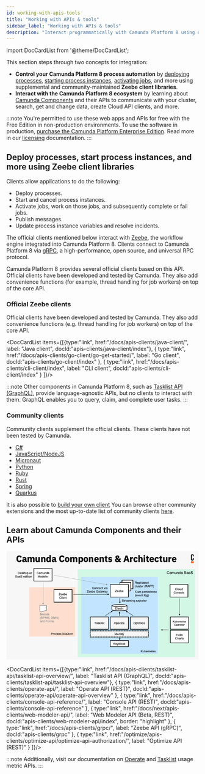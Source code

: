 ```yaml
---
id: working-with-apis-tools
title: "Working with APIs & tools"
sidebar_label: "Working with APIs & tools"
description: "Interact programmatically with Camunda Platform 8 using official Zeebe client libraries and APIs."
---
```


import DocCardList from '@theme/DocCardList';

This section steps through two concepts for integration:

- **Control your Camunda Platform 8 process automation** by [deploying processes](/components/modeler/web-modeler/save-and-deploy.md), [starting process instances](/components/modeler/web-modeler/start-instance.md), [activating jobs](/components/concepts/job-workers.md), and more using supplemental and community-maintained **Zeebe client libraries**.
- **Interact with the Camunda Platform 8 ecosystem** by learning about [Camunda Components](/components/components-overview.md) and their APIs to communicate with your cluster, search, get and change data, create Cloud API clients, and more.

:::note
You're permitted to use these web apps and APIs for free with the Free Edition in non-production environments. To use the software in production, [purchase the Camunda Platform Enterprise Edition](https://camunda.com/products/cloud/camunda-cloud-enterprise-contact/). Read more in our [licensing](../reference/licenses.md) documentation.
:::

## Deploy processes, start process instances, and more using Zeebe client libraries

Clients allow applications to do the following:

- Deploy processes.
- Start and cancel process instances.
- Activate jobs, work on those jobs, and subsequently complete or fail jobs.
- Publish messages.
- Update process instance variables and resolve incidents.

The official clients mentioned below interact with [Zeebe](/components/zeebe/zeebe-overview.md), the workflow engine integrated into Camunda Platform 8. Clients connect to Camunda Platform 8 via [gRPC](https://grpc.io), a high-performance, open source, and universal RPC protocol.

Camunda Platform 8 provides several official clients based on this API. Official clients have been developed and tested by Camunda. They also add convenience functions (for example, thread handling for job workers) on top of the core API.

### Official Zeebe clients

Official clients have been developed and tested by Camunda. They also add convenience functions (e.g. thread handling for job workers) on top of the core API.

<DocCardList items={[{type:"link", href:"/docs/apis-clients/java-client/", label: "Java client", docId:"apis-clients/java-client/index"},
{
type:"link", href:"/docs/apis-clients/go-client/go-get-started/", label: "Go client", docId:"apis-clients/go-client/index"
},
{
type:"link", href:"/docs/apis-clients/cli-client/index", label: "CLI client", docId:"apis-clients/cli-client/index"
}
]}/>

:::note
Other components in Camunda Platform 8, such as [Tasklist API (GraphQL)](../apis-clients/tasklist-api/generated.md), provide language-agnostic APIs, but no clients to interact with them. GraphQL enables you to query, claim, and complete user tasks.
:::

### Community clients

Community clients supplement the official clients. These clients have not been tested by Camunda.

- [C#](../apis-clients/community-clients/c-sharp.md)
- [JavaScript/NodeJS](../apis-clients/community-clients/javascript.md)
- [Micronaut](../apis-clients/community-clients/micronaut.md)
- [Python](../apis-clients/community-clients/python.md)
- [Ruby](../apis-clients/community-clients/ruby.md)
- [Rust](../apis-clients/community-clients/rust.md)
- [Spring](../apis-clients/community-clients/spring.md)
- [Quarkus](../apis-clients/community-clients/quarkus.md)

It is also possible to [build your own client](../apis-clients/build-your-own-client.md) You can browse other community extensions and the most up-to-date list of community clients [here](https://github.com/orgs/camunda-community-hub/repositories).

## Learn about Camunda Components and their APIs

![Architecture diagram for Camunda Platform including all the components for SaaS](./img/ComponentsAndArchitecture_SaaS.png)

<DocCardList items={[{type:"link", href:"/docs/apis-clients/tasklist-api/tasklist-api-overview/", label: "Tasklist API (GraphQL)", docId:"apis-clients/tasklist-api/tasklist-api-overview"},
{
type:"link", href:"/docs/apis-clients/operate-api/", label: "Operate API (REST)", docId:"apis-clients/operate-api/operate-api-overview"
},
{
type:"link", href:"/docs/apis-clients/console-api-reference/", label: "Console API (REST)", docId:"apis-clients/console-api-reference"
},
{
type:"link", href:"/docs/next/apis-clients/web-modeler-api/", label: "Web Modeler API (Beta, REST)", docId:"apis-clients/web-modeler-api/index", border: "highlight"
},
{
type:"link", href:"/docs/apis-clients/grpc/", label: "Zeebe API (gRPC)", docId:"apis-clients/grpc"
},
{
type:"link", href:"/optimize/apis-clients/optimize-api/optimize-api-authorization/", label: "Optimize API (REST)"
}
]}/>

:::note
Additionally, visit our documentation on [Operate](../self-managed/operate-deployment/usage-metrics.md) and [Tasklist](../self-managed/tasklist-deployment/usage-metrics.md) usage metric APIs.
:::
